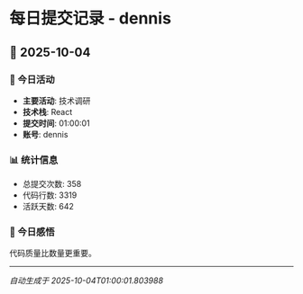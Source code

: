 # 每日提交记录 - dennis

## 📅 2025-10-04

### 🎯 今日活动
- **主要活动**: 技术调研
- **技术栈**: React
- **提交时间**: 01:00:01
- **账号**: dennis

### 📊 统计信息
- 总提交次数: 358
- 代码行数: 3319
- 活跃天数: 642

### 💭 今日感悟
代码质量比数量更重要。

---
*自动生成于 2025-10-04T01:00:01.803988*
